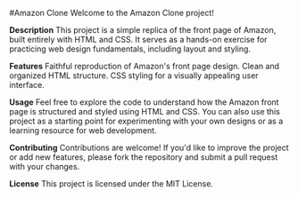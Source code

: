 #Amazon Clone
Welcome to the Amazon Clone project!

**Description**
This project is a simple replica of the front page of Amazon, built entirely with HTML and CSS. It serves as a hands-on exercise for practicing web design fundamentals, including layout and styling.

**Features**
Faithful reproduction of Amazon's front page design.
Clean and organized HTML structure.
CSS styling for a visually appealing user interface.

**Usage**
Feel free to explore the code to understand how the Amazon front page is structured and styled using HTML and CSS. You can also use this project as a starting point for experimenting with your own designs or as a learning resource for web development.

**Contributing**
Contributions are welcome! If you'd like to improve the project or add new features, please fork the repository and submit a pull request with your changes.

**License**
This project is licensed under the MIT License.
